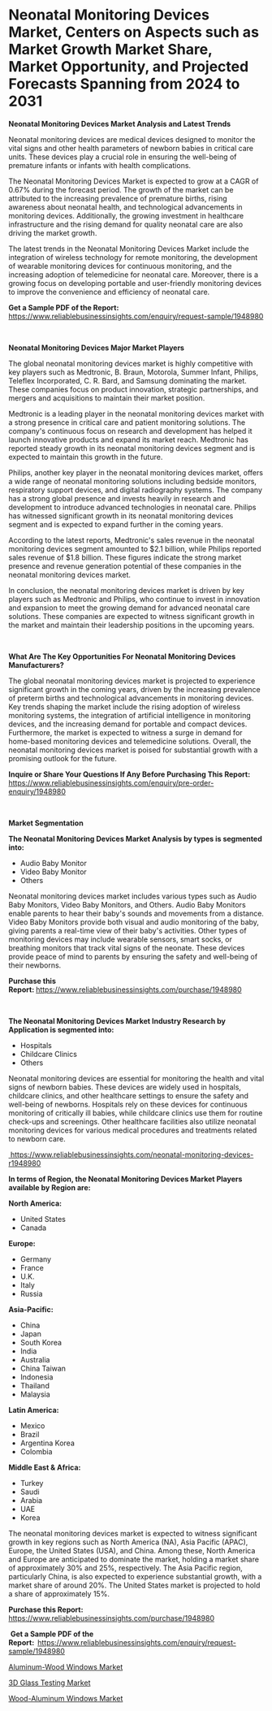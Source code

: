 <p><h1>Neonatal Monitoring Devices Market, Centers on Aspects such as Market Growth Market Share, Market Opportunity, and Projected Forecasts Spanning from 2024 to 2031</h1></p><p><strong>Neonatal Monitoring Devices Market Analysis and Latest Trends</strong></p>
<p><p>Neonatal monitoring devices are medical devices designed to monitor the vital signs and other health parameters of newborn babies in critical care units. These devices play a crucial role in ensuring the well-being of premature infants or infants with health complications.</p><p>The Neonatal Monitoring Devices Market is expected to grow at a CAGR of 0.67% during the forecast period. The growth of the market can be attributed to the increasing prevalence of premature births, rising awareness about neonatal health, and technological advancements in monitoring devices. Additionally, the growing investment in healthcare infrastructure and the rising demand for quality neonatal care are also driving the market growth.</p><p>The latest trends in the Neonatal Monitoring Devices Market include the integration of wireless technology for remote monitoring, the development of wearable monitoring devices for continuous monitoring, and the increasing adoption of telemedicine for neonatal care. Moreover, there is a growing focus on developing portable and user-friendly monitoring devices to improve the convenience and efficiency of neonatal care.</p></p>
<p><strong>Get a Sample PDF of the Report:&nbsp;</strong> <a href="https://www.reliablebusinessinsights.com/enquiry/request-sample/1948980">https://www.reliablebusinessinsights.com/enquiry/request-sample/1948980</a></p>
<p>&nbsp;</p>
<p><strong>Neonatal Monitoring Devices Major Market Players</strong></p>
<p><p>The global neonatal monitoring devices market is highly competitive with key players such as Medtronic, B. Braun, Motorola, Summer Infant, Philips, Teleflex Incorporated, C. R. Bard, and Samsung dominating the market. These companies focus on product innovation, strategic partnerships, and mergers and acquisitions to maintain their market position.</p><p>Medtronic is a leading player in the neonatal monitoring devices market with a strong presence in critical care and patient monitoring solutions. The company's continuous focus on research and development has helped it launch innovative products and expand its market reach. Medtronic has reported steady growth in its neonatal monitoring devices segment and is expected to maintain this growth in the future.</p><p>Philips, another key player in the neonatal monitoring devices market, offers a wide range of neonatal monitoring solutions including bedside monitors, respiratory support devices, and digital radiography systems. The company has a strong global presence and invests heavily in research and development to introduce advanced technologies in neonatal care. Philips has witnessed significant growth in its neonatal monitoring devices segment and is expected to expand further in the coming years.</p><p>According to the latest reports, Medtronic's sales revenue in the neonatal monitoring devices segment amounted to $2.1 billion, while Philips reported sales revenue of $1.8 billion. These figures indicate the strong market presence and revenue generation potential of these companies in the neonatal monitoring devices market.</p><p>In conclusion, the neonatal monitoring devices market is driven by key players such as Medtronic and Philips, who continue to invest in innovation and expansion to meet the growing demand for advanced neonatal care solutions. These companies are expected to witness significant growth in the market and maintain their leadership positions in the upcoming years.</p></p>
<p>&nbsp;</p>
<p><strong>What Are The Key Opportunities For Neonatal Monitoring Devices Manufacturers?</strong></p>
<p><p>The global neonatal monitoring devices market is projected to experience significant growth in the coming years, driven by the increasing prevalence of preterm births and technological advancements in monitoring devices. Key trends shaping the market include the rising adoption of wireless monitoring systems, the integration of artificial intelligence in monitoring devices, and the increasing demand for portable and compact devices. Furthermore, the market is expected to witness a surge in demand for home-based monitoring devices and telemedicine solutions. Overall, the neonatal monitoring devices market is poised for substantial growth with a promising outlook for the future.</p></p>
<p><strong>Inquire or Share Your Questions If Any Before Purchasing This Report:</strong> <a href="https://www.reliablebusinessinsights.com/enquiry/pre-order-enquiry/1948980">https://www.reliablebusinessinsights.com/enquiry/pre-order-enquiry/1948980</a></p>
<p>&nbsp;</p>
<p><strong>Market Segmentation</strong></p>
<p><strong>The Neonatal Monitoring Devices Market Analysis by types is segmented into:</strong></p>
<p><ul><li>Audio Baby Monitor</li><li>Video Baby Monitor</li><li>Others</li></ul></p>
<p><p>Neonatal monitoring devices market includes various types such as Audio Baby Monitors, Video Baby Monitors, and Others. Audio Baby Monitors enable parents to hear their baby's sounds and movements from a distance. Video Baby Monitors provide both visual and audio monitoring of the baby, giving parents a real-time view of their baby's activities. Other types of monitoring devices may include wearable sensors, smart socks, or breathing monitors that track vital signs of the neonate. These devices provide peace of mind to parents by ensuring the safety and well-being of their newborns.</p></p>
<p><strong>Purchase this Report:&nbsp;</strong><a href="https://www.reliablebusinessinsights.com/purchase/1948980">https://www.reliablebusinessinsights.com/purchase/1948980</a></p>
<p>&nbsp;</p>
<p><strong>The Neonatal Monitoring Devices Market Industry Research by Application is segmented into:</strong></p>
<p><ul><li>Hospitals</li><li>Childcare Clinics</li><li>Others</li></ul></p>
<p><p>Neonatal monitoring devices are essential for monitoring the health and vital signs of newborn babies. These devices are widely used in hospitals, childcare clinics, and other healthcare settings to ensure the safety and well-being of newborns. Hospitals rely on these devices for continuous monitoring of critically ill babies, while childcare clinics use them for routine check-ups and screenings. Other healthcare facilities also utilize neonatal monitoring devices for various medical procedures and treatments related to newborn care.</p></p>
<p><a href="https://www.reliablebusinessinsights.com/neonatal-monitoring-devices-r1948980">&nbsp;https://www.reliablebusinessinsights.com/neonatal-monitoring-devices-r1948980</a></p>
<p><strong>In terms of Region, the Neonatal Monitoring Devices Market Players available by Region are:</strong></p>
<p>
    <p> <strong> North America: </strong>
        <ul>
            <li>United States</li>
            <li>Canada</li>
        </ul>
        </p> 
    <p> <strong> Europe: </strong>
        <ul>
            <li>Germany</li>
            <li>France</li>
            <li>U.K.</li>
            <li>Italy</li>
            <li>Russia</li>
        </ul>
        </p> 
    <p> <strong> Asia-Pacific: </strong>
        <ul>
            <li>China</li>
            <li>Japan</li>
            <li>South Korea</li>
            <li>India</li>
            <li>Australia</li>
            <li>China Taiwan</li>
            <li>Indonesia</li>
            <li>Thailand</li>
            <li>Malaysia</li>
        </ul>
        </p> 
    <p> <strong> Latin America: </strong>
        <ul>
            <li>Mexico</li>
            <li>Brazil</li>
            <li>Argentina Korea</li>
            <li>Colombia</li>
        </ul>
        </p> 
    <p> <strong> Middle East & Africa: </strong>
        <ul>
            <li>Turkey</li>
            <li>Saudi</li>
            <li>Arabia</li>
            <li>UAE</li>
            <li>Korea</li>
        </ul>
    </p>
    </p>
<p><p>The neonatal monitoring devices market is expected to witness significant growth in key regions such as North America (NA), Asia Pacific (APAC), Europe, the United States (USA), and China. Among these, North America and Europe are anticipated to dominate the market, holding a market share of approximately 30% and 25%, respectively. The Asia Pacific region, particularly China, is also expected to experience substantial growth, with a market share of around 20%. The United States market is projected to hold a share of approximately 15%.</p></p>
<p><strong>Purchase this Report: </strong><a href="https://www.reliablebusinessinsights.com/purchase/1948980">https://www.reliablebusinessinsights.com/purchase/1948980</a></p>
<p>&nbsp;<strong>Get a Sample PDF of the Report:&nbsp;&nbsp;</strong><a href="https://www.reliablebusinessinsights.com/enquiry/request-sample/1948980">https://www.reliablebusinessinsights.com/enquiry/request-sample/1948980</a></p>
<p><strong></strong></p>
<p><p><a href="https://github.com/CliffMedina6/Market-Research-Report-List-5/blob/main/aluminum-wood-windows-market.md">Aluminum-Wood Windows Market</a></p><p><a href="https://github.com/khadijahesham19/Market-Research-Report-List-1/blob/main/3d-glass-testing-market.md">3D Glass Testing Market</a></p><p><a href="https://github.com/suitykhatun12/Market-Research-Report-List-1/blob/main/wood-aluminum-windows-market.md">Wood-Aluminum Windows Market</a></p></p>